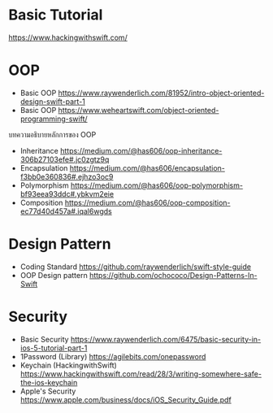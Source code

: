 # Basic Tutorial
https://www.hackingwithswift.com/

# OOP
- Basic OOP
https://www.raywenderlich.com/81952/intro-object-oriented-design-swift-part-1
- Basic OOP
https://www.weheartswift.com/object-oriented-programming-swift/

บทความอธิบายหลักการของ OOP
- Inheritance
https://medium.com/@has606/oop-inheritance-306b27103efe#.jc0zgtz9q
- Encapsulation
https://medium.com/@has606/encapsulation-f3bb0e360836#.ejhzo3oc9
- Polymorphism
https://medium.com/@has606/oop-polymorphism-bf93eea93ddc#.ybkvm2eie
- Composition
https://medium.com/@has606/oop-composition-ec77d40d457a#.iqal6wgds

# Design Pattern
- Coding Standard
https://github.com/raywenderlich/swift-style-guide
- OOP Design pattern
https://github.com/ochococo/Design-Patterns-In-Swift

# Security
- Basic Security
https://www.raywenderlich.com/6475/basic-security-in-ios-5-tutorial-part-1
- 1Password (Library)
https://agilebits.com/onepassword
- Keychain (HackingwithSwift)
https://www.hackingwithswift.com/read/28/3/writing-somewhere-safe-the-ios-keychain
- Apple's Security
https://www.apple.com/business/docs/iOS_Security_Guide.pdf
